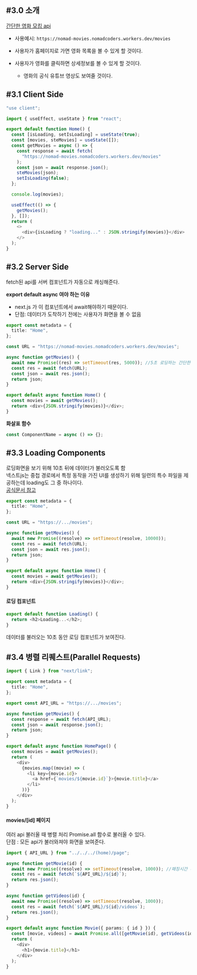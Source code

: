 ## #3.0 소개

[간단한 영화 모킹 api](https://nomad-movies.nomadcoders.workers.dev/)

- 사용예시: `https://nomad-movies.nomadcoders.workers.dev/movies`

- 사용자가 홈페이지로 가면 영화 목록을 볼 수 있게 할 것이다.
- 사용자가 영화를 클릭하면 상세정보를 볼 수 있게 할 것이다.
  - 영화의 공식 유튜브 영상도 보여줄 것이다.

## #3.1 Client Side

```typescript
"use client";

import { useEffect, useState } from "react";

export default function Home() {
  const [isLoading, setIsLoading] = useState(true);
  const [movies, steMovies] = useState([]);
  const getMovies = async () => {
    const response = await fetch(
      "https://nomad-movies.nomadcoders.workers.dev/movies"
    );
    const json = await response.json();
    steMovies(json);
    setIsLoading(false);
  };

  console.log(movies);

  useEffect(() => {
    getMovies();
  }, []);
  return (
    <>
      <div>{isLoading ? "loading..." : JSON.stringify(movies)}</div>
    </>
  );
}
```

## #3.2 Server Side

fetch된 api를 서버 컴포넌트가 자동으로 캐싱해준다.

**export default async 여야 하는 이유**

- next.js 가 이 컴포넌트에서 await해야하기 때문이다.
- 단점: 데이터가 도착하기 전에는 사용자가 화면을 볼 수 없음

```typescript
export const metadata = {
  title: "Home",
};

const URL = "https://nomad-movies.nomadcoders.workers.dev/movies";

async function getMovies() {
  await new Promise((res) => setTimeout(res, 5000)); //5초 로딩하는 간단한 트릭
  const res = await fetch(URL);
  const json = await res.json();
  return json;
}

export default async function Home() {
  const movies = await getMovies();
  return <div>{JSON.stringify(movies)}</div>;
}
```

**화살표 함수**

```javascript
const ComponentName = async () => {};
```

## #3.3 Loading Components

로딩화면을 보기 위해 10초 뒤에 데이터가 불러오도록 함  
넥스트js는 중첩 경로에서 특정 동작을 가진 UI를 생성하기 위해 일련의 특수 파일을 제공하는데 loading도 그 중 하나이다.  
[공식문서 참고](https://nextjs-ko.org/docs/app/building-your-application/routing#%ED%8C%8C%EC%9D%BC-%EA%B7%9C%EC%B9%99)

```typescript
export const metadata = {
  title: "Home",
};

const URL = "https://.../movies";

async function getMovies() {
  await new Promise((resolve) => setTimeout(resolve, 10000));
  const res = await fetch(URL);
  const json = await res.json();
  return json;
}

export default async function Home() {
  const movies = await getMovies();
  return <div>{JSON.stringify(movies)}</div>;
}
```

#### 로딩 컴포넌트

```typescript
export default function Loading() {
  return <h2>Loading...</h2>;
}
```

데이터를 불러오는 10초 동안 로딩 컴포넌트가 보여진다.

## #3.4 병렬 리퀘스트(Parallel Requests)

```typescript
import { Link } from "next/link";

export const metadata = {
  title: "Home",
};

export const API_URL = "https://.../movies";

async function getMovies() {
  const response = await fetch(API_URL);
  const json = await response.json();
  return json;
}

export default async function HomePage() {
  const movies = await getMovies();
  return (
    <div>
      {movies.map((movie) => (
        <li key={movie.id}>
          <a href={`movies/${movie.id}`}>{movie.title}</a>
        </li>
      ))}
    </div>
  );
}
```

#### movies/[id] 페이지

여러 api 불러올 때 병렬 처리 Promise.all 함수로 불러올 수 있다.  
단점 : 모든 api가 불러와져야 화면을 보여준다.

```typescript
import { API_URL } from "../../../(home)/page";

async function getMovie(id) {
  await new Promise((resolve) => setTimeout(resolve, 1000)); //패칭시간 테스트용
  const res = await fetch(`${API_URL}/${id}`);
  return res.json();
}

async function getVideos(id) {
  await new Promise((resolve) => setTimeout(resolve, 1000));
  const res = await fetch(`${API_URL}/${id}/videos`);
  return res.json();
}

export default async function Movie({ params: { id } }) {
  const [movie, videos] = await Promise.all([getMovie(id), getVideos(id)]);
  return (
    <div>
      <h1>{movie.title}</h1>
    </div>
  );
}
```
